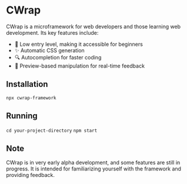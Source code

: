 # CWrap

CWrap is a microframework for web developers and those learning web development. Its key features include:

- 👶 Low entry level, making it accessible for beginners
- ✨ Automatic CSS generation
- 🔍 Autocompletion for faster coding
- 👀 Preview-based manipulation for real-time feedback

## Installation

`npx cwrap-framework`

## Running

`cd your-project-directory`
`npm start`

## Note

CWrap is in very early alpha development, and some features are still in progress. It is intended for familiarizing yourself with the framework and providing feedback.

